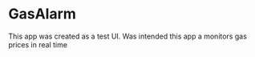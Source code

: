 # GasAlarm
This app was created as a test UI.
Was intended this app a monitors gas prices in real time
